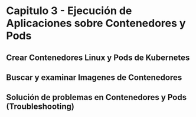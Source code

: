 # Capitulo 3 - Ejecución de Aplicaciones sobre Contenedores y Pods

## Crear Contenedores Linux y Pods de Kubernetes

## Buscar y examinar Imagenes de Contenedores

## Solución de problemas en Contenedores y Pods (Troubleshooting)